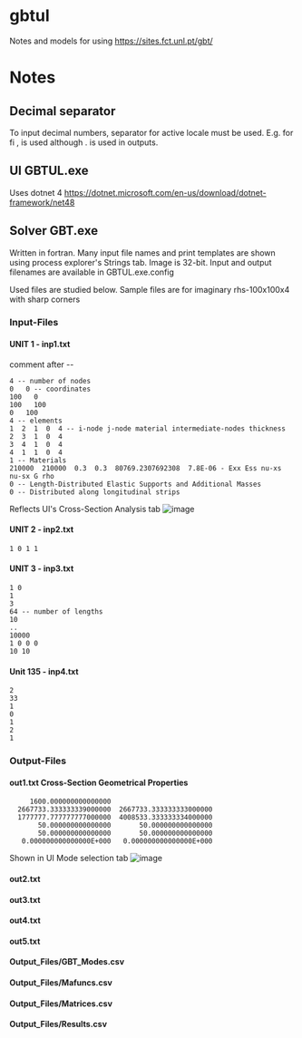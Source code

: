 # gbtul
Notes and models for using https://sites.fct.unl.pt/gbt/

# Notes

## Decimal separator
To input decimal numbers, separator for active locale must be used. E.g. for fi , is used although . is used in outputs.

## UI GBTUL.exe
Uses dotnet 4 https://dotnet.microsoft.com/en-us/download/dotnet-framework/net48

## Solver GBT.exe
Written in fortran. Many input file names and print templates are shown using process explorer's Strings tab.
Image is 32-bit.
Input and output filenames are available in GBTUL.exe.config

Used files are studied below. Sample files are for imaginary rhs-100x100x4 with sharp corners 
### Input-Files
#### UNIT 1  - inp1.txt
comment after --
```
4 -- number of nodes
0   0 -- coordinates
100   0
100   100
0   100
4 -- elements
1  2  1  0  4 -- i-node j-node material intermediate-nodes thickness
2  3  1  0  4
3  4  1  0  4
4  1  1  0  4
1 -- Materials
210000  210000  0.3  0.3  80769.2307692308  7.8E-06 - Exx Ess nu-xs nu-sx G rho
0 -- Length-Distributed Elastic Supports and Additional Masses
0 -- Distributed along longitudinal strips 
```
Reflects UI's Cross-Section Analysis tab
![image](https://github.com/simo-11/gbtul/assets/1210784/ddee0705-6619-4e9c-823b-2b30b19c292e)

#### UNIT 2 - inp2.txt

```
1 0 1 1
```

#### UNIT 3 - inp3.txt

```
1 0
1
3
64 -- number of lengths
10
..
10000
1 0 0 0
10 10
```

#### Unit 135 - inp4.txt
```
2
33
1
0
1
2
1
```

### Output-Files

#### out1.txt Cross-Section Geometrical Properties
```
     1600.000000000000000
  2667733.333333339000000  2667733.333333333000000
  1777777.777777777000000  4008533.333333334000000
       50.000000000000000       50.000000000000000
       50.000000000000000       50.000000000000000
   0.000000000000000E+000   0.000000000000000E+000

```
Shown in UI Mode selection tab
![image](https://github.com/simo-11/gbtul/assets/1210784/b94c51b5-361c-4192-b3ac-1175be8f15de)


#### out2.txt

#### out3.txt

#### out4.txt

#### out5.txt


#### Output_Files/GBT_Modes.csv

#### Output_Files/Mafuncs.csv

#### Output_Files/Matrices.csv

#### Output_Files/Results.csv


